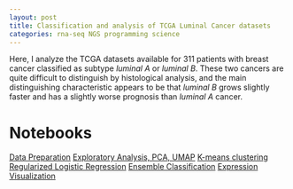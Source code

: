 ```yaml
---
layout: post
title: Classification and analysis of TCGA Luminal Cancer datasets
categories: rna-seq NGS programming science
---
```


Here, I analyze the TCGA datasets available for 311 patients with breast cancer
classified as subtype *luminal A* or *luminal B*. These two cancers are quite
difficult to distinguish by histological analysis, and the main distinguishing
characteristic appears to be that *luminal B* grows slightly faster and has a
slightly worse prognosis than *luminal A* cancer.


# Notebooks

[Data Preparation](https://dangeles.github.io/jupyter/DataPrep/DataPrep.html)
[Exploratory Analysis, PCA, UMAP](https://dangeles.github.io/jupyter/ExploratoryAnalysis/ExploratoryAnalysis.html)
[K-means clustering](https://dangeles.github.io/jupyter/UnsupervisedClustering/UnsupervisedClustering.html)
[Regularized Logistic Regression](https://dangeles.github.io/jupyter/LogisticRegression/LogisticRegression.html)
[Ensemble Classification](https://dangeles.github.io/jupyter/Ensemble/Ensemble.html)
[Expression Visualization](https://dangeles.github.io/jupyter/ExpressionVisualization/ExpressionVisualization.html)

